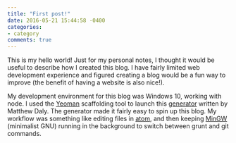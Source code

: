 ```yaml
---
title: "First post!"
date: 2016-05-21 15:44:58 -0400
categories:
- category
comments: true
---
```


This is my hello world! Just for my personal notes, I thought it would be useful to describe how I created this blog. I have fairly limited web development experience and figured creating a blog would be a fun way to improve (the benefit of having a website is also nice!).


My development environment for this blog was Windows 10, working with node. I used the
[Yeoman](http://yeoman.io/) scaffolding tool to launch this [generator](https://github.com/matthewbdaly/generator-simple-static-blog#readme) written by
Matthew Daly. The generator made it fairly easy to spin up this blog. My workflow was something like editing files in [atom](atom.io), and then keeping [MinGW](http://www.mingw.org/) (minimalist GNU) running in the background to switch between grunt and git commands.
